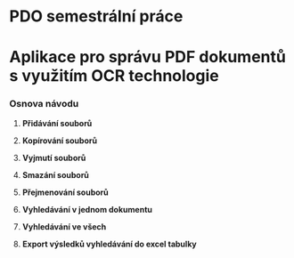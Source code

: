 # PDO semestrální práce
# Aplikace pro správu PDF dokumentů s využitím OCR technologie
 

### Osnova návodu

1. **Přidávání souborů**

2. **Kopírování souborů**

3. **Vyjmutí souborů**

4. **Smazání souborů**

5. **Přejmenování souborů**

6. **Vyhledávání v jednom dokumentu**

7. **Vyhledávání ve všech**

8. **Export výsledků vyhledávání do excel tabulky**


